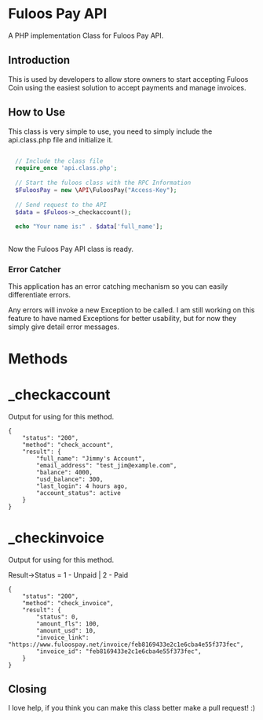 # Fuloos Pay API

A PHP implementation Class for Fuloos Pay API.

## Introduction

This is used by developers to allow store owners to start accepting Fuloos Coin using the easiest solution to accept payments and manage invoices.

## How to Use

This class is very simple to use, you need to simply include the api.class.php file and initialize it.

```php

  // Include the class file
  require_once 'api.class.php';
  
  // Start the fuloos class with the RPC Information
  $FuloosPay = new \API\FuloosPay("Access-Key");
  
  // Send request to the API
  $data = $Fuloos->_checkaccount();
  
  echo "Your name is:" . $data['full_name'];
  

```

Now the Fuloos Pay API class is ready.

### Error Catcher

This application has an error catching mechanism so you can easily differentiate errors. 

Any errors will invoke a new Exception to be called. I am still working on this feature to have named Exceptions for better usability, but for now they simply give detail error messages.

# Methods

# _checkaccount
Output for using for this method.   
```
{
    "status": "200",
    "method": "check_account",
    "result": {
        "full_name": "Jimmy's Account",
        "email_address": "test_jim@example.com",
        "balance": 4000,
        "usd_balance": 300,
        "last_login": 4 hours ago,
        "account_status": active
    }
}
```

# _checkinvoice
Output for using for this method.

Result->Status = 1 - Unpaid | 2 - Paid

```
{
    "status": "200",
    "method": "check_invoice",
    "result": {
        "status": 0,
        "amount_fls": 100,
        "amount_usd": 10,
        "invoice_link": "https://www.fuloospay.net/invoice/feb8169433e2c1e6cba4e55f373fec",
        "invoice_id": "feb8169433e2c1e6cba4e55f373fec",
    }
}
```



## Closing

I love help, if you think you can make this class better make a pull request! :)
